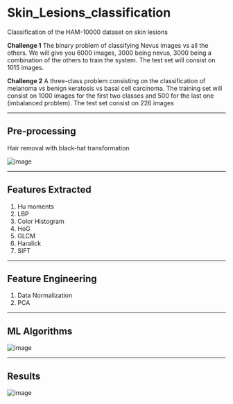 # Skin_Lesions_classification
Classification of the HAM-10000 dataset on skin lesions

**Challenge 1**
The binary problem of classifying Nevus images vs all
the others. We will give you 6000 images, 3000 being
nevus, 3000 being a combination of the others to train
the system. The test set will consist on 1015 images.

**Challenge 2**
A three-class problem consisting on the classification of
melanoma vs benign keratosis vs basal cell carcinoma.
The training set will consist on 1000 images for the first
two classes and 500 for the last one (imbalanced
problem). The test set consist on 226 images

-----------------------------------------------------------------------------------------------------------------------------------------------------------------------

## Pre-processing
Hair removal with black-hat transformation

![image](https://user-images.githubusercontent.com/19288227/179272642-89bb5f7d-1aaa-4842-a829-a8305a4c4e85.png)

--------------------------------------------------------------------------------------
## Features Extracted 
1. Hu moments
2. LBP
3. Color Histogram
4. HoG
5. GLCM
6. Haralick
7. SIFT

--------------------------------------------------------------------------------------
## Feature Engineering 
1. Data Normalization
2. PCA 

--------------------------------------------------------------------------------------
## ML Algorithms

![image](https://user-images.githubusercontent.com/19288227/179272946-7d01e1a9-869c-4fef-bf56-68152acc656e.png)

--------------------------------------------------------------------------------------
## Results

![image](https://user-images.githubusercontent.com/19288227/179273090-464681ba-7d00-4a72-9e5c-54ebf4fa8268.png)

